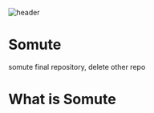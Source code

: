 ![header](https://capsule-render.vercel.app/api?type=wave&color=random&height=300&section=header&text=Somute%20ReadME&fontSize=90)
# Somute
somute final repository, delete other repo

# What is Somute

